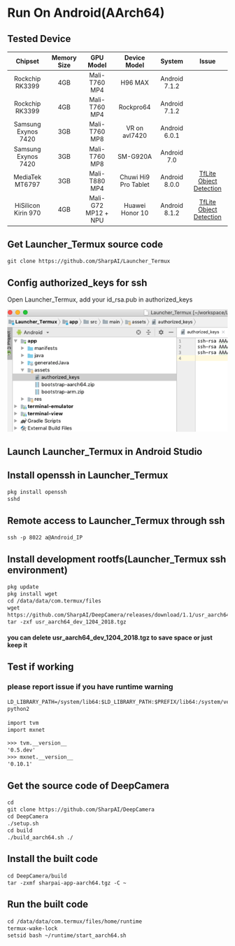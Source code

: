 # Run On Android(AArch64)
## Tested Device
|Chipset|Memory Size|GPU Model|Device Model|System|Issue|
|:-----:|:---------:|:-------:|:----------:|:----:|:---:|
|Rockchip RK3399|4GB|Mali-T760 MP4|H96 MAX|Android 7.1.2||
|Rockchip RK3399|4GB|Mali-T760 MP4|Rockpro64|Android 7.1.2||
|Samsung Exynos 7420|3GB|Mali-T760 MP8|VR on avl7420|Android 6.0.1||
|Samsung Exynos 7420|3GB|Mali-T760 MP8|SM-G920A|Android 7.0||
|MediaTek MT6797|3GB|Mali-T880 MP4|Chuwi Hi9 Pro Tablet|Android 8.0.0|[TfLite Object Detection](https://github.com/SharpAI/DeepCamera/issues/19)|
|HiSilicon Kirin 970|4GB|Mali-G72 MP12 + NPU|Huawei Honor 10|Android 8.1.2|[TfLite Object Detection](https://github.com/SharpAI/DeepCamera/issues/19)|

## Get Launcher_Termux source code
```
git clone https://github.com/SharpAI/Launcher_Termux
```

## Config authorized_keys for ssh
Open Launcher_Termux, add your id_rsa.pub in authorized_keys

![add authorized keys](../screenshots/add_authorized_keys.png)

## Launch Launcher_Termux in Android Studio

## Install openssh in Launcher_Termux

```
pkg install openssh
sshd
```

## Remote access to Launcher_Termux through ssh

```
ssh -p 8022 a@Android_IP
```

## Install development rootfs(Launcher_Termux ssh environment)

```
pkg update
pkg install wget
cd /data/data/com.termux/files
wget https://github.com/SharpAI/DeepCamera/releases/download/1.1/usr_aarch64_dev_1204_2018.tgz
tar -zxf usr_aarch64_dev_1204_2018.tgz
```
#### you can delete usr_aarch64_dev_1204_2018.tgz to save space or just keep it

## Test if working

### please report issue if you have runtime warning
```
LD_LIBRARY_PATH=/system/lib64:$LD_LIBRARY_PATH:$PREFIX/lib64:/system/vendor/lib64/egl:/system/vendor/lib64 python2

import tvm
import mxnet
```
```
>>> tvm.__version__
'0.5.dev'
>>> mxnet.__version__
'0.10.1'
```
## Get the source code of DeepCamera
```
cd
git clone https://github.com/SharpAI/DeepCamera
cd DeepCamera
./setup.sh
cd build
./build_aarch64.sh ./
```

## Install the built code

```
cd DeepCamera/build
tar -zxmf sharpai-app-aarch64.tgz -C ~
```

## Run the built code

```
cd /data/data/com.termux/files/home/runtime
termux-wake-lock
setsid bash ~/runtime/start_aarch64.sh
```
